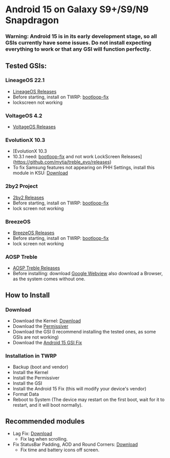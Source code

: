 # Android 15 on Galaxy S9+/S9/N9 Snapdragon

### Warning: Android 15 is in its early development stage, so all GSIs currently have some issues. Do not install expecting everything to work or that any GSI will function perfectly.

## Tested GSIs:

### LineageOS 22.1
- [LineageOS Releases](https://github.com/MisterZtr/LineageOS_gsi/releases)
- Before starting, install on TWRP: [bootloop-fix](https://github.com/Andrey0800770/kernel-build/raw/refs/heads/main/files/bootloop-fix.zip)
- lockscreen not working

### VoltageOS 4.2
- [VoltageOS Releases](https://github.com/cawilliamson/treble_voltage/releases/)

### EvolutionX 10.3
- [EvolutionX 10.3
- 10.3.1 need: [bootloop-fix](https://github.com/Andrey0800770/kernel-build/raw/refs/heads/main/files/bootloop-fix.zip) and not work LockScreen Releases](https://github.com/mytja/treble_evo/releases)
- To fix Samsung features not appearing on PHH Settings, install this module in KSU: [Download](https://github.com/Andrey0800770/kernel-build/raw/refs/heads/main/files/TrebleGSIProps_1.1.zip)

### 2by2 Project                                                                                             
- [2by2 Releases](https://github.com/MisterZtr/2by2_gsi/releases)
- Before starting, install on TWRP: [bootloop-fix](https://github.com/Andrey0800770/kernel-build/raw/refs/heads/main/files/bootloop-fix.zip)
- lock screen not working

### BreezeOS                                                                                  
- [BreezeOS Releases](https://t.me/CottonCloudFiles)
- Before starting, install on TWRP: [bootloop-fix](https://github.com/Andrey0800770/kernel-build/raw/refs/heads/main/files/bootloop-fix.zip)
- lock screen not working

### AOSP Treble
- [AOSP Treble Releases](https://github.com/TrebleDroid/treble_experimentations/releases)
- Before installing: download [Google Webview](https://www.apkmirror.com/apk/google-inc/android-system-webview/android-system-webview-132-0-6834-165-release/android-system-webview-132-0-6834-165-android-apk-download/) also download a Browser, as the system comes without one. 

## How to Install

### Download
- Download the Kernel: [Download](https://github.com/Andrey0800770/samsung_sdm845-kernel/releases)
- Download the [Permissiver](https://sourceforge.net/projects/sgsi137/files/Permissiver%20v5.zip/download)
- Download the GSI (I recommend installing the tested ones, as some GSIs are not working)
- Download the [Android 15 GSI Fix](https://github.com/Andrey0800770/kernel-build/raw/refs/heads/main/files/Android-15-GSI-Fix.zip)


### Installation in TWRP
- Backup (boot and vendor)
- Install the Kernel
- Install the Permissiver
- Install the GSI
- Install the Android 15 Fix (this will modify your device's vendor)
- Format Data
- Reboot to System (The device may restart on the first boot, wait for it to restart, and it will boot normally).

## Recommended modules 
- Lag Fix: [Download](https://github.com/Andrey0800770/kernel-build/raw/refs/heads/main/files/Fix%20GSI%20Lags%20V1.0.zip)
  - Fix lag when scrolling.
- Fix StatusBar Padding, AOD and Round Corners: [Download](https://github.com/Andrey0800770/kernel-build/raw/refs/heads/main/files/Fix%20StatusBar%20Padding,%20AOD%20and%20Round%20Corners%20V2.0.zip)
  - Fix time and battery icons off screen.


